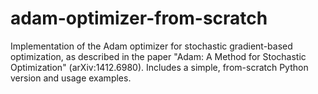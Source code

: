 # adam-optimizer-from-scratch
Implementation of the Adam optimizer for stochastic gradient-based optimization, as described in the paper "Adam: A Method for Stochastic Optimization" (arXiv:1412.6980). Includes a simple, from-scratch Python version and usage examples.
